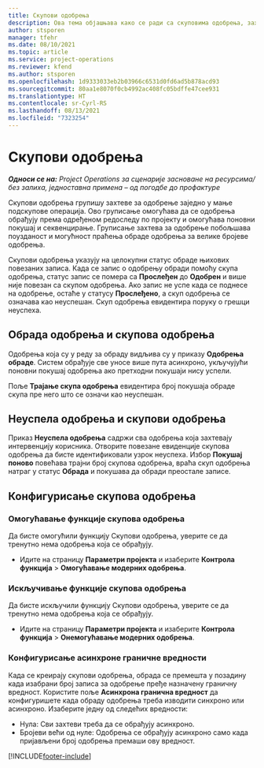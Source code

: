 ```yaml
---
title: Скупови одобрења
description: Ова тема објашњава како се ради са скуповима одобрења, захтевима и подскупинама тих операција.
author: stsporen
manager: tfehr
ms.date: 08/10/2021
ms.topic: article
ms.service: project-operations
ms.reviewer: kfend
ms.author: stsporen
ms.openlocfilehash: 1d9333033eb2b03966c6531d0fd6ad5b878acd93
ms.sourcegitcommit: 80aa1e8070f0cb4992ac408fc05bdffe47cee931
ms.translationtype: HT
ms.contentlocale: sr-Cyrl-RS
ms.lasthandoff: 08/13/2021
ms.locfileid: "7323254"
---
```

# <a name="approval-sets"></a>Скупови одобрења

_**Односи се на:** Project Operations за сценарије засноване на ресурсима/без залиха, једноставна примена – од погодбе до профактуре_

Скупови одобрења групишу захтеве за одобрење заједно у мање подскупове операција. Ово груписање омогућава да се одобрења обрађују према одређеном редоследу по пројекту и омогућава поновни покушај и секвенцирање. Груписање захтева за одобрење побољшава поузданост и могућност праћења обраде одобрења за велике бројеве одобрења.

Скупови одобрења указују на целокупни статус обраде њихових повезаних записа. Када се запис о одобрењу обради помоћу скупа одобрења, статус запис се помера са **Прослеђен** до **Одобрен** и више није повезан са скупом одобрења. Ако запис не успе када се поднесе на одобрење, остаће у статусу **Прослеђено**, а скуп одобрења се означава као неуспешан. Скуп одобрења евидентира поруку о грешци неуспеха.

## <a name="processing-approvals-and-approval-sets"></a>Обрада одобрења и скупова одобрења
Одобрења која су у реду за обраду видљива су у приказу **Одобрења обраде**. Систем обрађује све уносе више пута асинхроно, укључујући поновни покушај одобрења ако претходни покушаји нису успели.

Поље **Трајање скупа одобрења** евидентира број покушаја обраде скупа пре него што се означи као неуспешан.

## <a name="failed-approvals-and-approval-sets"></a>Неуспела одобрења и скупови одобрења
Приказ **Неуспела одобрења** садржи сва одобрења која захтевају интервенцију корисника. Отворите повезане евиденције скупова одобрења да бисте идентификовали узрок неуспеха.
Избор **Покушај поново** повећава трајни број скупова одобрења, враћа скуп одобрења натраг у статус **Обрада** и покушава да обради преостале записе.

## <a name="configure-approval-sets"></a>Конфигурисање скупова одобрења

### <a name="enable-the-approval-sets-feature"></a>Омогућавање функције скупова одобрења
Да бисте омогућили функцију Скупови одобрења, уверите се да тренутно нема одобрења која се обрађују.

- Идите на страницу **Параметри пројекта** и изаберите **Контрола функција** > **Омогућавање модерних одобрења**.

### <a name="turn-off-the-approval-sets-feature"></a>Искључивање функције скупова одобрења
Да бисте искључили функцију Скупови одобрења, уверите се да тренутно нема одобрења која се обрађују.

- Идите на страницу **Параметри пројекта** и изаберите **Контрола функција** > **Онемогућавање модерних одобрења**.

### <a name="configuring-the-asynchronous-threshold"></a>Конфигурисање асинхроне граничне вредности 
Када се креирају скупови одобрења, обрада се премешта у позадину када изабрани број записа за одобрење пређе назначену граничну вредност. Користите поље **Асинхрона гранична вредност** да конфигуришете када обраду одобрења треба изводити синхроно или асинхроно. Изаберите једну од следећих вредности:

  - Нула: Сви захтеви треба да се обрађују асинхроно. 
  - Бројеви већи од нуле: Одобрења се обрађују асинхроно само када пријављени број одобрења премаши ову вредност.

[!INCLUDE[footer-include](../includes/footer-banner.md)]
